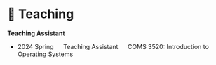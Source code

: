 # :pencil: Teaching
**Teaching Assistant**
- 2024 Spring  &emsp;   Teaching Assistant   &emsp;   COMS 3520: Introduction to Operating Systems
